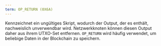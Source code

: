 ```yaml
---
term: OP_RETURN (0X6A)
---
```


Kennzeichnet ein ungültiges Skript, wodurch der Output, der es enthält, nachweislich unverwendbar wird. Netzwerkknoten können diesen Output daher aus ihrem UTXO-Set entfernen. `OP_RETURN` wird häufig verwendet, um beliebige Daten in der Blockchain zu speichern.